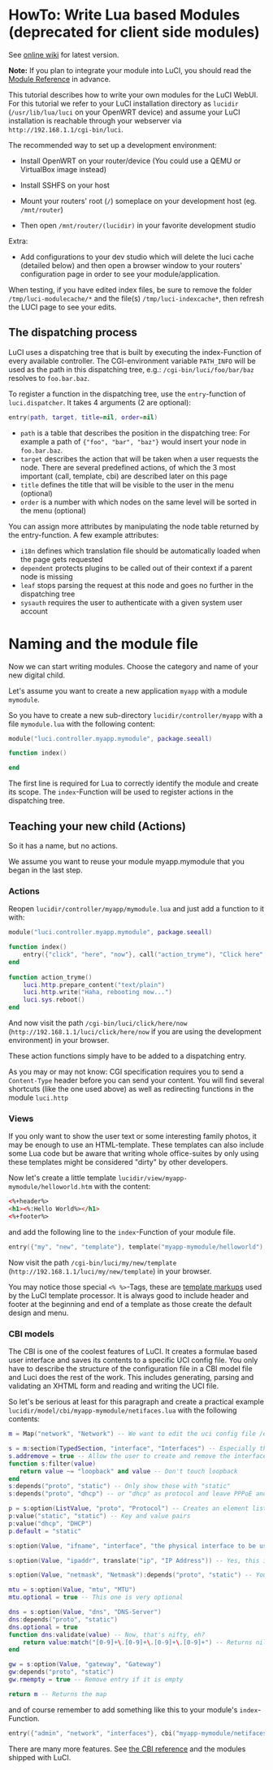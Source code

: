 # HowTo: Write Lua based Modules (deprecated for client side modules)

See [online wiki](https://github.com/openwrt/luci/wiki/ModulesHowTo) for latest version.

**Note:** If you plan to integrate your module into LuCI, you should read the [Module Reference](./Modules.md) in advance.

This tutorial describes how to write your own modules for the LuCI WebUI.
For this tutorial we refer to your LuCI installation directory as `lucidir` (`/usr/lib/lua/luci` on your OpenWRT device) and assume your LuCI installation is reachable through your webserver via `http://192.168.1.1/cgi-bin/luci`.

The recommended way to set up a development environment:

- Install OpenWRT on your router/device (You could use a QEMU or VirtualBox image instead)

- Install SSHFS on your host

- Mount your routers' root (`/`) someplace on your development host (eg. `/mnt/router`)

- Then open `/mnt/router/(lucidir)` in your favorite development studio

Extra:
- Add configurations to your dev studio which will delete the luci cache (detailed below) and then open a browser window to your routers' configuration page in order to see your module/application.


When testing, if you have edited index files, be sure to remove the folder `/tmp/luci-modulecache/*` and the file(s) `/tmp/luci-indexcache*`, then refresh the LUCI page to see your edits.

## The dispatching process
LuCI uses a dispatching tree that is built by executing the index-Function of every available controller.
The CGI-environment variable `PATH_INFO` will be used as the path in this dispatching tree, e.g.: `/cgi-bin/luci/foo/bar/baz`
resolves to `foo.bar.baz`.

To register a function in the dispatching tree, use the `entry`-function of `luci.dispatcher`. It takes 4 arguments (2 are optional):
```lua
entry(path, target, title=nil, order=nil)
```

* `path` is a table that describes the position in the dispatching tree: For example a path of `{"foo", "bar", "baz"}` would insert your node in `foo.bar.baz`.
* `target` describes the action that will be taken when a user requests the node. There are several predefined actions, of which the 3 most important (call, template, cbi) are described later on this page
* `title` defines the title that will be visible to the user in the menu (optional)
* `order` is a number with which nodes on the same level will be sorted in the menu (optional)

You can assign more attributes by manipulating the node table returned by the entry-function. A few example attributes:

* `i18n` defines which translation file should be automatically loaded when the page gets requested
* `dependent` protects plugins to be called out of their context if a parent node is missing
* `leaf` stops parsing the request at this node and goes no further in the dispatching tree
* `sysauth` requires the user to authenticate with a given system user account


# Naming and the module file
Now we can start writing modules. Choose the category and name of your new digital child.

Let's assume you want to create a new application `myapp` with a module `mymodule`.

So you have to create a new sub-directory `lucidir/controller/myapp` with a file `mymodule.lua` with the following content:
```lua
module("luci.controller.myapp.mymodule", package.seeall)

function index()

end
```

The first line is required for Lua to correctly identify the module and create its scope.
The `index`-Function will be used to register actions in the dispatching tree.



## Teaching your new child (Actions)
So it has a name, but no actions.

We assume you want to reuse your module myapp.mymodule that you began in the last step.


### Actions
Reopen `lucidir/controller/myapp/mymodule.lua` and just add a function to it with:
```lua
module("luci.controller.myapp.mymodule", package.seeall)

function index()
    entry({"click", "here", "now"}, call("action_tryme"), "Click here", 10).dependent=false
end
 
function action_tryme()
    luci.http.prepare_content("text/plain")
    luci.http.write("Haha, rebooting now...")
    luci.sys.reboot()
end
```

And now visit the path `/cgi-bin/luci/click/here/now` (`http://192.168.1.1/luci/click/here/now` if you are using the development environment) in your browser.

These action functions simply have to be added to a dispatching entry.

As you may or may not know: CGI specification requires you to send a `Content-Type` header before you can send your content. You will find several shortcuts (like the one used above) as well as redirecting functions in the module `luci.http`

### Views
If you only want to show the user text or some interesting family photos, it may be enough to use an HTML-template.
These templates can also include some Lua code but be aware that writing whole office-suites by only using these templates might be considered "dirty" by other developers.

Now let's create a little template `lucidir/view/myapp-mymodule/helloworld.htm` with the content:

```html
<%+header%>
<h1><%:Hello World%></h1> 
<%+footer%>
```


and add the following line to the `index`-Function of your module file.
```lua
entry({"my", "new", "template"}, template("myapp-mymodule/helloworld"), "Hello world", 20).dependent=false
```

Now visit the path `/cgi-bin/luci/my/new/template` (`http://192.168.1.1/luci/my/new/template`) in your browser.

You may notice those special `<% %>`-Tags, these are [template markups](./Templates.md) used by the LuCI template processor.
It is always good to include header and footer at the beginning and end of a template as those create the default design and menu.

### CBI models
The CBI is one of the coolest features of LuCI.
It creates a formulae based user interface and saves its contents to a specific UCI config file.
You only have to describe the structure of the configuration file in a CBI model file and Luci does the rest of the work.
This includes generating, parsing and validating an XHTML form and reading and writing the UCI file.

So let's be serious at least for this paragraph and create a practical example `lucidir/model/cbi/myapp-mymodule/netifaces.lua` with the following contents:

```lua
m = Map("network", "Network") -- We want to edit the uci config file /etc/config/network

s = m:section(TypedSection, "interface", "Interfaces") -- Especially the "interface"-sections
s.addremove = true -- Allow the user to create and remove the interfaces
function s:filter(value)
   return value ~= "loopback" and value -- Don't touch loopback
end 
s:depends("proto", "static") -- Only show those with "static"
s:depends("proto", "dhcp") -- or "dhcp" as protocol and leave PPPoE and PPTP alone

p = s:option(ListValue, "proto", "Protocol") -- Creates an element list (select box)
p:value("static", "static") -- Key and value pairs
p:value("dhcp", "DHCP")
p.default = "static"

s:option(Value, "ifname", "interface", "the physical interface to be used") -- This will give a simple textbox

s:option(Value, "ipaddr", translate("ip", "IP Address")) -- Yes, this is an i18n function ;-)

s:option(Value, "netmask", "Netmask"):depends("proto", "static") -- You may remember this "depends" function from above

mtu = s:option(Value, "mtu", "MTU")
mtu.optional = true -- This one is very optional

dns = s:option(Value, "dns", "DNS-Server")
dns:depends("proto", "static")
dns.optional = true
function dns:validate(value) -- Now, that's nifty, eh?
    return value:match("[0-9]+\.[0-9]+\.[0-9]+\.[0-9]+") -- Returns nil if it doesn't match otherwise returns match
end

gw = s:option(Value, "gateway", "Gateway")
gw:depends("proto", "static")
gw.rmempty = true -- Remove entry if it is empty

return m -- Returns the map
```

and of course remember to add something like this to your module's `index`-Function.
```lua
entry({"admin", "network", "interfaces"}, cbi("myapp-mymodule/netifaces"), "Network interfaces", 30).dependent=false
```

There are many more features. See [the CBI reference](./CBI.md) and the modules shipped with LuCI.
